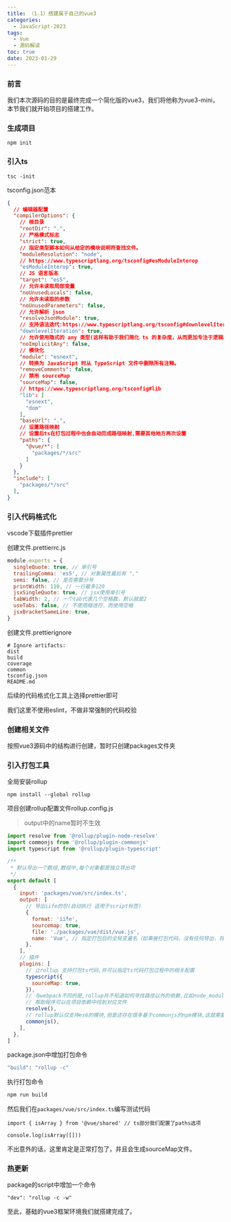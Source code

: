 ```yaml
---
title: （1.1）搭建属于自己的vue3
categories:
  - JavaScript-2023
tags:
  - Vue
  - 源码解读
toc: true
date: 2023-01-29
---
```




### 前言

​	我们本次源码的目的是最终完成一个简化版的vue3，我们将他称为vue3-mini，本节我们就开始项目的搭建工作。

### 生成项目

```
npm init
```

### 引入ts

```
tsc -init
```

tsconfig.json范本

```json
{
  // 编辑器配置 
  "compilerOptions": {
    // 根目录
    "rootDir": ".",
    // 严格模式标志
    "strict": true,
    // 指定类型脚本如何从给定的模块说明符查找文件。
    "moduleResolution": "node",
    // https://www.typescriptlang.org/tsconfig#esModuleInterop 
    "esModuleInterop": true,
    // JS 语言版本
    "target": "es5",
    // 允许未读取局部变量
    "noUnusedLocals": false,
    // 允许未读取的参数
    "noUnusedParameters": false,
    // 允许解析 json
    "resolveJsonModule": true,
    // 支持语法迭代:https://www.typescriptlang.org/tsconfig#downlevelIteration 
    "downlevelIteration": true,
    // 允许使用隐式的 any 类型(这样有助于我们简化 ts 的复杂度，从而更加专注于逻辑本身 
    "noImplicitAny": false,
    // 模块化
    "module": "esnext",
    // 转换为 JavaScript 时从 TypeScript 文件中删除所有注释。
    "removeComments": false,
    // 禁用 sourceMap
    "sourceMap": false,
    // https://www.typescriptlang.org/tsconfig#lib
    "lib": [
      "esnext",
      "dom"
    ],
    "baseUrl": ".",
    // 设置路径映射
    // 设置后ts在打包过程中也会自动完成路径映射,需要其他地方再次设置
    "paths": {
      "@vue/*": [
        "packages/*/src"
      ]
    }
  },
  "include": [
    "packages/*/src"
  ],
}
```

### 引入代码格式化

vscode下载插件prettier

创建文件.prettierrc.js

```js
module.exports = {
  singleQuote: true, // 单引号
  trailingComma: 'es5', // 对象属性最后有 ","
  semi: false, // 是否需要分号
  printWidth: 110, // 一行最多120
  jsxSingleQuote: true, // jsx使用单引号
  tabWidth: 2, // 一个tab代表几个空格数，默认就是2
  useTabs: false, // 不使用缩进符，而使用空格
  jsxBracketSameLine: true,
}
```

创建文件.prettierignore

```
# Ignore artifacts:
dist
build
coverage
common
tsconfig.json
README.md
```

后续的代码格式化工具上选择prettier即可

我们这里不使用eslint，不做非常强制的代码校验



### 创建相关文件

按照vue3源码中的结构进行创建，暂时只创建packages文件夹



### 引入打包工具

全局安装rollup

```
npm install --global rollup
```

项目创建rollup配置文件rollup.config.js

> output中的name暂时不生效

```js
import resolve from '@rollup/plugin-node-resolve'
import commonjs from '@rollup/plugin-commonjs'
import typescript from '@rollup/plugin-typescript'

/**
 * 默认导出一个数组,数组中,每个对象都是独立导出项
 */
export default [
  {
    input: 'packages/vue/src/index.ts',
    output: [
      // 导出iife的包(自动执行 适用于script标签)
      {
        format: 'iife',
        sourcemap: true,
        file: './packages/vue/dist/vue.js',
        name: 'Vue', // 指定打包后的全局变量名（如果被打包代码，没有任何导出，将不存在导出名称）
      },
    ],
    // 插件
    plugins: [
      // 让rollup 支持打包ts代码,并可以指定ts代码打包过程中的相关配置
      typescript({
        sourceMap: true,
      }),
      // 与webpack不同的是,rollup并不知道如何寻找路径以外的依赖,比如node_module中的
      // 帮助程序可以在项目依赖中找到对应文件
      resolve(),
      // rollup默认仅支持es6的模块,但是还存在很多基于commonjs的npm模块,这就需要改插件来完成读取工作
      commonjs(),
    ],
  },
]
```



package.json中增加打包命令

```bash
"build": "rollup -c"
```



执行打包命令

```bash
npm run build
```

然后我们在`packages/vue/src/index.ts`编写测试代码

```
import { isArray } from '@vue/shared' // ts部分我们配置了paths选项

console.log(isArray([]))
```

不出意外的话，这里肯定是正常打包了，并且会生成sourceMap文件。



### 热更新

package的script中增加一个命令

```
"dev": "rollup -c -w"
```



至此，基础的vue3框架环境我们就搭建完成了。

